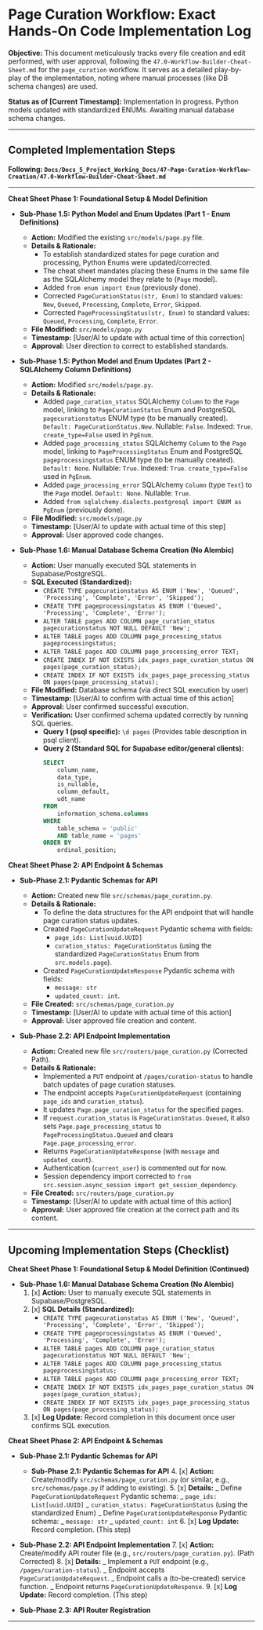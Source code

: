 # Page Curation Workflow: Exact Hands-On Code Implementation Log

**Objective:** This document meticulously tracks every file creation and edit performed, with user approval, following the `47.0-Workflow-Builder-Cheat-Sheet.md` for the `page_curation` workflow. It serves as a detailed play-by-play of the implementation, noting where manual processes (like DB schema changes) are used.

**Status as of [Current Timestamp]:** Implementation in progress. Python models updated with standardized ENUMs. Awaiting manual database schema changes.

---

## Completed Implementation Steps

**Following: `Docs/Docs_5_Project_Working_Docs/47-Page-Curation-Workflow-Creation/47.0-Workflow-Builder-Cheat-Sheet.md`**

---

**Cheat Sheet Phase 1: Foundational Setup & Model Definition**

- **Sub-Phase 1.5: Python Model and Enum Updates (Part 1 - Enum Definitions)**

  - **Action:** Modified the existing `src/models/page.py` file.
  - **Details & Rationale:**
    - To establish standardized states for page curation and processing, Python Enums were updated/corrected.
    - The cheat sheet mandates placing these Enums in the same file as the SQLAlchemy model they relate to (`Page` model).
    - Added `from enum import Enum` (previously done).
    - Corrected `PageCurationStatus(str, Enum)` to standard values: `New`, `Queued`, `Processing`, `Complete`, `Error`, `Skipped`.
    - Corrected `PageProcessingStatus(str, Enum)` to standard values: `Queued`, `Processing`, `Complete`, `Error`.
  - **File Modified:** `src/models/page.py`
  - **Timestamp:** [User/AI to update with actual time of this correction]
  - **Approval:** User direction to correct to established standards.

- **Sub-Phase 1.5: Python Model and Enum Updates (Part 2 - SQLAlchemy Column Definitions)**

  - **Action:** Modified `src/models/page.py`.
  - **Details & Rationale:**
    - Added `page_curation_status` SQLAlchemy `Column` to the `Page` model, linking to `PageCurationStatus` Enum and PostgreSQL `pagecurationstatus` ENUM type (to be manually created). `Default: PageCurationStatus.New`. Nullable: `False`. Indexed: `True`. `create_type=False` used in `PgEnum`.
    - Added `page_processing_status` SQLAlchemy `Column` to the `Page` model, linking to `PageProcessingStatus` Enum and PostgreSQL `pageprocessingstatus` ENUM type (to be manually created). `Default: None`. Nullable: `True`. Indexed: `True`. `create_type=False` used in `PgEnum`.
    - Added `page_processing_error` SQLAlchemy `Column` (type `Text`) to the `Page` model. `Default: None`. Nullable: `True`.
    - Added `from sqlalchemy.dialects.postgresql import ENUM as PgEnum` (previously done).
  - **File Modified:** `src/models/page.py`
  - **Timestamp:** [User/AI to update with actual time of this step]
  - **Approval:** User approved code changes.

- **Sub-Phase 1.6: Manual Database Schema Creation (No Alembic)**
  - **Action:** User manually executed SQL statements in Supabase/PostgreSQL.
  - **SQL Executed (Standardized):**
    - `CREATE TYPE pagecurationstatus AS ENUM ('New', 'Queued', 'Processing', 'Complete', 'Error', 'Skipped');`
    - `CREATE TYPE pageprocessingstatus AS ENUM ('Queued', 'Processing', 'Complete', 'Error');`
    - `ALTER TABLE pages ADD COLUMN page_curation_status pagecurationstatus NOT NULL DEFAULT 'New';`
    - `ALTER TABLE pages ADD COLUMN page_processing_status pageprocessingstatus;`
    - `ALTER TABLE pages ADD COLUMN page_processing_error TEXT;`
    - `CREATE INDEX IF NOT EXISTS idx_pages_page_curation_status ON pages(page_curation_status);`
    - `CREATE INDEX IF NOT EXISTS idx_pages_page_processing_status ON pages(page_processing_status);`
  - **File Modified:** Database schema (via direct SQL execution by user)
  - **Timestamp:** [User/AI to confirm with actual time of this action]
  - **Approval:** User confirmed successful execution.
  - **Verification:** User confirmed schema updated correctly by running SQL queries.
    - **Query 1 (psql specific):** `\d pages` (Provides table description in psql client).
    - **Query 2 (Standard SQL for Supabase editor/general clients):**
      ```sql
      SELECT
          column_name,
          data_type,
          is_nullable,
          column_default,
          udt_name
      FROM
          information_schema.columns
      WHERE
          table_schema = 'public'
          AND table_name = 'pages'
      ORDER BY
          ordinal_position;
      ```

**Cheat Sheet Phase 2: API Endpoint & Schemas**

- **Sub-Phase 2.1: Pydantic Schemas for API**

  - **Action:** Created new file `src/schemas/page_curation.py`.
  - **Details & Rationale:**
    - To define the data structures for the API endpoint that will handle page curation status updates.
    - Created `PageCurationUpdateRequest` Pydantic schema with fields:
      - `page_ids: List[uuid.UUID]`
      - `curation_status: PageCurationStatus` (using the standardized `PageCurationStatus` Enum from `src.models.page`).
    - Created `PageCurationUpdateResponse` Pydantic schema with fields:
      - `message: str`
      - `updated_count: int`.
  - **File Created:** `src/schemas/page_curation.py`
  - **Timestamp:** [User/AI to update with actual time of this action]
  - **Approval:** User approved file creation and content.

- **Sub-Phase 2.2: API Endpoint Implementation**
  - **Action:** Created new file `src/routers/page_curation.py` (Corrected Path).
  - **Details & Rationale:**
    - Implemented a `PUT` endpoint at `/pages/curation-status` to handle batch updates of page curation statuses.
    - The endpoint accepts `PageCurationUpdateRequest` (containing `page_ids` and `curation_status`).
    - It updates `Page.page_curation_status` for the specified pages.
    - If `request.curation_status` is `PageCurationStatus.Queued`, it also sets `Page.page_processing_status` to `PageProcessingStatus.Queued` and clears `Page.page_processing_error`.
    - Returns `PageCurationUpdateResponse` (with `message` and `updated_count`).
    - Authentication (`current_user`) is commented out for now.
    - Session dependency import corrected to `from src.session.async_session import get_session_dependency`.
  - **File Created:** `src/routers/page_curation.py`
  - **Timestamp:** [User/AI to update with actual time of this action]
  - **Approval:** User approved file creation at the correct path and its content.

---

## Upcoming Implementation Steps (Checklist)

**Cheat Sheet Phase 1: Foundational Setup & Model Definition (Continued)**

- **Sub-Phase 1.6: Manual Database Schema Creation (No Alembic)**
  1.  [x] **Action:** User to manually execute SQL statements in Supabase/PostgreSQL.
  2.  [x] **SQL Details (Standardized):**
      - `CREATE TYPE pagecurationstatus AS ENUM ('New', 'Queued', 'Processing', 'Complete', 'Error', 'Skipped');`
      - `CREATE TYPE pageprocessingstatus AS ENUM ('Queued', 'Processing', 'Complete', 'Error');`
      - `ALTER TABLE pages ADD COLUMN page_curation_status pagecurationstatus NOT NULL DEFAULT 'New';`
      - `ALTER TABLE pages ADD COLUMN page_processing_status pageprocessingstatus;`
      - `ALTER TABLE pages ADD COLUMN page_processing_error TEXT;`
      - `CREATE INDEX IF NOT EXISTS idx_pages_page_curation_status ON pages(page_curation_status);`
      - `CREATE INDEX IF NOT EXISTS idx_pages_page_processing_status ON pages(page_processing_status);`
  3.  [x] **Log Update:** Record completion in this document once user confirms SQL execution.

**Cheat Sheet Phase 2: API Endpoint & Schemas**

- **Sub-Phase 2.1: Pydantic Schemas for API**

  - **Sub-Phase 2.1: Pydantic Schemas for API** 4. [x] **Action:** Create/modify `src/schemas/page_curation.py` (or similar, e.g., `src/schemas/page.py` if adding to existing). 5. [x] **Details:**
    _ Define `PageCurationUpdateRequest` Pydantic schema:
    _ `page_ids: List[uuid.UUID]`
    _ `curation_status: PageCurationStatus` (using the standardized Enum)
    _ Define `PageCurationUpdateResponse` Pydantic schema:
    _ `message: str`
    _ `updated_count: int` 6. [x] **Log Update:** Record completion. (This step)

- **Sub-Phase 2.2: API Endpoint Implementation** 7. [x] **Action:** Create/modify API router file (e.g., `src/routers/page_curation.py`). (Path Corrected) 8. [x] **Details:**
  _ Implement a `PUT` endpoint (e.g., `/pages/curation-status`).
  _ Endpoint accepts `PageCurationUpdateRequest`.
  _ Endpoint calls a (to-be-created) service function.
  _ Endpoint returns `PageCurationUpdateResponse`. 9. [x] **Log Update:** Record completion. (This step)

- **Sub-Phase 2.3: API Router Registration**

---
